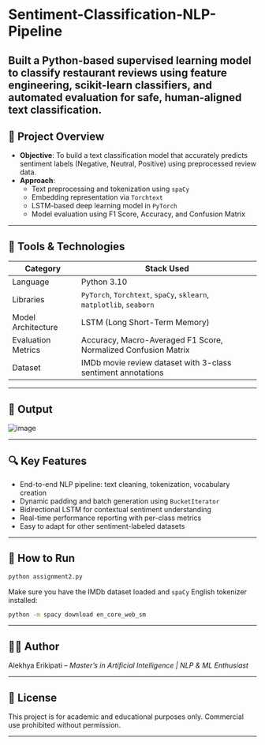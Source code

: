 # Sentiment-Classification-NLP-Pipeline
Built a Python-based supervised learning model to classify restaurant reviews using feature engineering, scikit-learn classifiers, and automated evaluation for safe, human-aligned text classification.
---

## 📌 Project Overview

- **Objective**: To build a text classification model that accurately predicts sentiment labels (Negative, Neutral, Positive) using preprocessed review data.
- **Approach**:
  - Text preprocessing and tokenization using `spaCy`
  - Embedding representation via `Torchtext`
  - LSTM-based deep learning model in `PyTorch`
  - Model evaluation using F1 Score, Accuracy, and Confusion Matrix

---

## 🧰 Tools & Technologies

| Category             | Stack Used                                                                 |
|----------------------|----------------------------------------------------------------------------|
| Language             | Python 3.10                                                                 |
| Libraries            | `PyTorch`, `Torchtext`, `spaCy`, `sklearn`, `matplotlib`, `seaborn`        |
| Model Architecture   | LSTM (Long Short-Term Memory)                                               |
| Evaluation Metrics   | Accuracy, Macro-Averaged F1 Score, Normalized Confusion Matrix             |
| Dataset              | IMDb movie review dataset with 3-class sentiment annotations               |

---

## 🧪 Output
![image](https://github.com/user-attachments/assets/10138b1a-d59d-48d0-b6ed-5c2ccac15b1f)

---

## 🔍 Key Features

* End-to-end NLP pipeline: text cleaning, tokenization, vocabulary creation
* Dynamic padding and batch generation using `BucketIterator`
* Bidirectional LSTM for contextual sentiment understanding
* Real-time performance reporting with per-class metrics
* Easy to adapt for other sentiment-labeled datasets

---
## 🚀 How to Run

```bash
python assignment2.py
```

Make sure you have the IMDb dataset loaded and `spaCy` English tokenizer installed:

```bash
python -m spacy download en_core_web_sm
```

---

## 👩‍💻 Author

Alekhya Erikipati – *Master’s in Artificial Intelligence | NLP & ML Enthusiast*

---

## 📎 License

This project is for academic and educational purposes only. Commercial use prohibited without permission.

---

